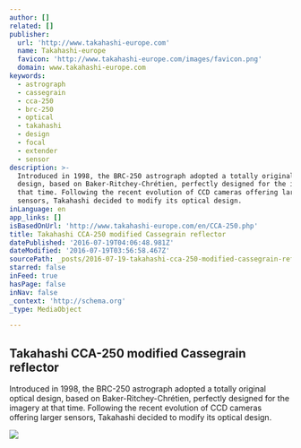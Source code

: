 ```yaml
---
author: []
related: []
publisher:
  url: 'http://www.takahashi-europe.com'
  name: Takahashi-europe
  favicon: 'http://www.takahashi-europe.com/images/favicon.png'
  domain: www.takahashi-europe.com
keywords:
  - astrograph
  - cassegrain
  - cca-250
  - brc-250
  - optical
  - takahashi
  - design
  - focal
  - extender
  - sensor
description: >-
  Introduced in 1998, the BRC-250 astrograph adopted a totally original optical
  design, based on Baker-Ritchey-Chrétien, perfectly designed for the imagery at
  that time. Following the recent evolution of CCD cameras offering larger
  sensors, Takahashi decided to modify its optical design.
inLanguage: en
app_links: []
isBasedOnUrl: 'http://www.takahashi-europe.com/en/CCA-250.php'
title: Takahashi CCA-250 modified Cassegrain reflector
datePublished: '2016-07-19T04:06:48.981Z'
dateModified: '2016-07-19T03:56:58.467Z'
sourcePath: _posts/2016-07-19-takahashi-cca-250-modified-cassegrain-reflector.md
starred: false
inFeed: true
hasPage: false
inNav: false
_context: 'http://schema.org'
_type: MediaObject

---
```

<article style=""><h1>Takahashi CCA-250 modified Cassegrain reflector</h1><p>Introduced in 1998, the BRC-250 astrograph adopted a totally original optical design, based on Baker-Ritchey-Chrétien, perfectly designed for the imagery at that time. Following the recent evolution of CCD cameras offering larger sensors, Takahashi decided to modify its optical design.</p><img src="http://www.takahashi-europe.com/images/products/cca250/CCA-250_angle_300.jpg" /></article>